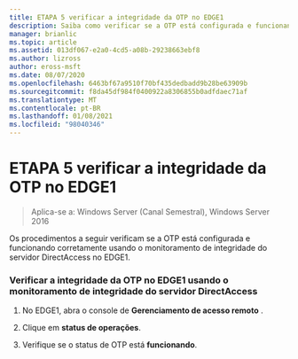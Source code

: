 ```yaml
---
title: ETAPA 5 verificar a integridade da OTP no EDGE1
description: Saiba como verificar se a OTP está configurada e funcionando corretamente usando o monitoramento de integridade do servidor DirectAccess no EDGE1.
manager: brianlic
ms.topic: article
ms.assetid: 013df067-e2a0-4cd5-a08b-29238663ebf8
ms.author: lizross
author: eross-msft
ms.date: 08/07/2020
ms.openlocfilehash: 6463bf67a9510f70bf435dedbadd9b28be63909b
ms.sourcegitcommit: f8da45df984f0400922a8306855b0adfdaec71af
ms.translationtype: MT
ms.contentlocale: pt-BR
ms.lasthandoff: 01/08/2021
ms.locfileid: "98040346"
---
```

# <a name="step-5-verify-otp-health-on-edge1"></a>ETAPA 5 verificar a integridade da OTP no EDGE1

>Aplica-se a: Windows Server (Canal Semestral), Windows Server 2016

Os procedimentos a seguir verificam se a OTP está configurada e funcionando corretamente usando o monitoramento de integridade do servidor DirectAccess no EDGE1.

### <a name="verify-otp-health-on-edge1-using-directaccess-server-health-monitoring"></a>Verificar a integridade da OTP no EDGE1 usando o monitoramento de integridade do servidor DirectAccess

1.  No EDGE1, abra o console de **Gerenciamento de acesso remoto** .

2.  Clique em **status de operações**.

3.  Verifique se o status de OTP está **funcionando**.



